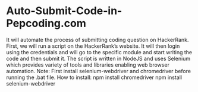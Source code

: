 # Auto-Submit-Code-in-Pepcoding.com
It will automate the process of submitting coding question on HackerRank. First, we will run a script on the HackerRank’s website. It will then login using the credentials and will go to the specific module and start writing the code and then submit it. The script is written in NodeJS and uses Selenium which provides variety of tools and libraries enabling web browser automation.  Note: First install selenium-webdriver and chromedriver before running the .bat file. How to install: npm install chromedriver npm install selenium-webdriver
